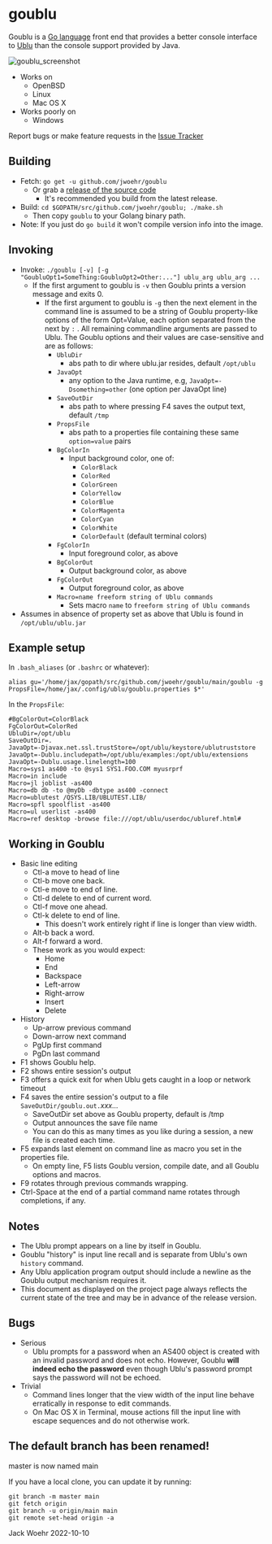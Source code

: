 # goublu
Goublu is a [Go language](http://golang.org) front end that provides a better console interface to [Ublu](https://github.com/jwoehr/ublu) than the console support provided by Java.

![goublu_screenshot](https://user-images.githubusercontent.com/4604036/28322382-317d05fa-6b93-11e7-8457-b07eec2873af.png)

* Works on
	* OpenBSD
	* Linux
	* Mac OS X
* Works poorly on
	* Windows

Report bugs or make feature requests in the [Issue Tracker](https://github.com/jwoehr/goublu/issues)

## Building

* Fetch:  `go get -u github.com/jwoehr/goublu`
	* Or grab a [release of the source code](https://github.com/jwoehr/goublu/releases)
		* It's recommended you build from the latest release.
* Build:  `cd $GOPATH/src/github.com/jwoehr/goublu; ./make.sh`
  * Then copy `goublu` to your Golang binary path.
* Note: If you just do `go build` it won't compile version info into the image.
## Invoking
* Invoke: `./goublu [-v] [-g "GoubluOpt1=SomeThing:GoubluOpt2=Other:..."] ublu_arg ublu_arg ...`
  * If the first argument to goublu is `-v` then Goublu prints a version message and exits 0.
	* If the first argument to goublu is `-g` then the next element in the command line is assumed
	to be a string of Goublu property-like options of the form Opt=Value, each option separated from
	the next by `:` . All remaining commandline arguments are passed to Ublu. The Goublu options and their
	values are case-sensitive and are as follows:
		* `UbluDir`
			* abs path to dir where ublu.jar resides, default `/opt/ublu`
		* `JavaOpt`
			* any option to the Java runtime, e.g, `JavaOpt=-Dsomething=other` (one option per JavaOpt line)
		* `SaveOutDir`
			* abs path to where pressing F4 saves the output text, default `/tmp`
		* `PropsFile`
			* abs path to a properties file containing these same `option=value` pairs
		* `BgColorIn`
			* Input background color, one of:
				* `ColorBlack`
				* `ColorRed`
				* `ColorGreen`
				* `ColorYellow`
				* `ColorBlue`
				* `ColorMagenta`
				* `ColorCyan`
				* `ColorWhite`
				* `ColorDefault` (default terminal colors)
		* `FgColorIn`
			* Input foreground color, as above
		* `BgColorOut`
			* Output background color, as above
		* `FgColorOut`
			* Output foreground color, as above			
		* `Macro=name freeform string of Ublu commands`
			* Sets macro `name` to `freeform string of Ublu commands`
* Assumes in absence of property set as above that Ublu is found in `/opt/ublu/ublu.jar`

## Example setup
In `.bash_aliases` (or `.bashrc` or whatever):

```
alias gu='/home/jax/gopath/src/github.com/jwoehr/goublu/main/goublu -g PropsFile=/home/jax/.config/ublu/goublu.properties $*'
```

In the `PropsFile`:

```
#BgColorOut=ColorBlack
FgColorOut=ColorRed
UbluDir=/opt/ublu
SaveOutDir=.
JavaOpt=-Djavax.net.ssl.trustStore=/opt/ublu/keystore/ublutruststore
JavaOpt=-Dublu.includepath=/opt/ublu/examples:/opt/ublu/extensions
JavaOpt=-Dublu.usage.linelength=100
Macro=sys1 as400 -to @sys1 SYS1.FOO.COM myusrprf
Macro=in include
Macro=jl joblist -as400
Macro=db db -to @myDb -dbtype as400 -connect
Macro=ublutest /QSYS.LIB/UBLUTEST.LIB/
Macro=spfl spoolflist -as400
Macro=ul userlist -as400
Macro=ref desktop -browse file:///opt/ublu/userdoc/ubluref.html#
```

## Working in Goublu
* Basic line editing
	* Ctl-a move to head of line
	* Ctl-b move one back.
	* Ctl-e move to end of line.
	* Ctl-d delete to end of current word.
	* Ctl-f move one ahead.
	* Ctl-k delete to end of line.
		* This doesn't work entirely right if line is longer than view width.
	* Alt-b back a word.
	* Alt-f forward a word.
	* These work as you would expect:
		* Home
		* End
		* Backspace
		* Left-arrow
		* Right-arrow
		* Insert
		* Delete
* History
	* Up-arrow previous command
	* Down-arrow next command
	* PgUp first command
	* PgDn last command
* F1 shows Goublu help.
* F2 shows entire session's output
* F3 offers a quick exit for when Ublu gets caught in a loop or network timeout
* F4 saves the entire session's output to a file `SaveOutDir/goublu.out.`_xxx..._
	* SaveOutDir set above as Goublu property, default is /tmp
	* Output announces the save file name
	* You can do this as many times as you like during a session, a new file is created each time.
* F5 expands last element on command line as macro you set in the properties file.
	* On empty line, F5 lists Goublu version, compile date, and all Goublu options and macros.
* F9 rotates through previous commands wrapping.
* Ctrl-Space at the end of a partial command name rotates through completions, if any.

## Notes

* The Ublu prompt appears on a line by itself in Goublu.
* Goublu "history" is input line recall and is separate from Ublu's own `history` command.
* Any Ublu application program output should include a newline as the Goublu output mechanism requires it.
* This document as displayed on the project page always reflects the current state of the tree and may be in
advance of the release version.

## Bugs

* Serious
	* Ublu prompts for a password when an AS400 object is created with an invalid password and does not echo. However,
	Goublu **will indeed echo the password** even though Ublu's password prompt says the password will not be echoed.
* Trivial
	* Command lines longer that the view width of the input line behave erratically in response to edit commands.
	* On Mac OS X in Terminal, mouse actions fill the input line with escape sequences and do not otherwise work.

## The default branch has been renamed!

master is now named main

If you have a local clone, you can update it by running:
```
git branch -m master main
git fetch origin
git branch -u origin/main main
git remote set-head origin -a
```
Jack Woehr 2022-10-10
